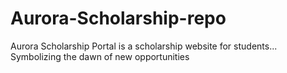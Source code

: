 # Aurora-Scholarship-repo
Aurora Scholarship Portal is a scholarship website for students...
Symbolizing the dawn of new opportunities

